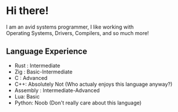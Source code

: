 # Hi there!
I am an avid systems programmer, I like working with \
Operating Systems, Drivers, Compilers, and so much more!

## Language Experience
- Rust : Intermediate
- Zig : Basic-Intermediate
- C : Advanced
- C++: Absolutely Not (Who actualy enjoys this language anyway?)
- Assembly : Intermediate-Advanced
- Lua: Basic
- Python: Noob (Don't really care about this language)
  
